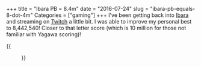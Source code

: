+++
title = "Ibara PB = 8.4m"
date = "2016-07-24"
slug = "ibara-pb-equals-8-dot-4m"
Categories = ["gaming"]
+++
I've been getting back into [Ibara](http://www.hardcoregaming101.net/ibarapinksweets/ibarapinksweets.htm) and streaming on [Twitch](http://twitch.tv/pdp80) a little bit. I was able to improve my personal best to 8,442,540! Closer to that letter score (which is 10 million for those not familiar with Yagawa scoring)!

{{<figure src="/images/IMG_3008.JPG" caption="'Ibara PB 8,442,540'">}}
